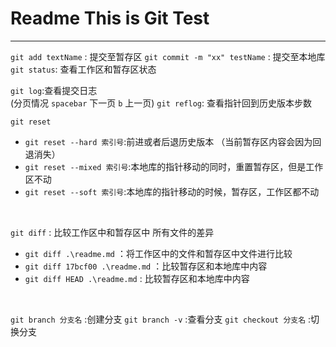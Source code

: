 # Readme This is Git Test
---
`git add textName` : 提交至暂存区
`git commit -m "xx" testName` : 提交至本地库
`git status`: 查看工作区和暂存区状态

`git log`:查看提交日志  
(分页情况 `spacebar` 下一页 `b` 上一页)
`git reflog`: 查看指针回到历史版本步数
  
`git reset`  
- `git reset --hard 索引号`:前进或者后退历史版本 （当前暂存区内容会因为回退消失）
- `git reset --mixed 索引号`:本地库的指针移动的同时，重置暂存区，但是工作区不动 
- `git reset --soft 索引号`:本地库的指针移动的时候，暂存区，工作区都不动  
   
<br/>

`git diff` : 比较工作区中和暂存区中 所有文件的差异 
- `git diff .\readme.md` ：将工作区中的文件和暂存区中文件进行比较  
- `git diff 17bcf00 .\readme.md` ：比较暂存区和本地库中内容
- `git diff HEAD .\readme.md` : 比较暂存区和本地库中内容

<br/>

`git branch 分支名` :创建分支
`git branch -v` :查看分支
`git checkout 分支名` :切换分支